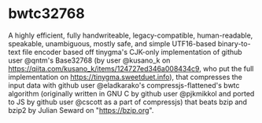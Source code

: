 # bwtc32768
A highly efficient, fully handwriteable, legacy-compatible, human-readable, speakable, unambiguous, mostly safe, and simple UTF16-based binary-to-text file encoder based off tinygma's CJK-only implementation of github user @qntm's Base32768 (by user @kusano_k on https://qiita.com/kusano_k/items/124727ed346a008434c9, who put the full implementation on https://tinygma.sweetduet.info), that compresses the input data with github user @eladkarako's compressjs-flattened's bwtc algorithm (originally written in GNU C by github user @pjkmikkol and ported to JS by github user @cscott as a part of compressjs) that beats bzip and bzip2 by Julian Seward on "https://bzip.org".
